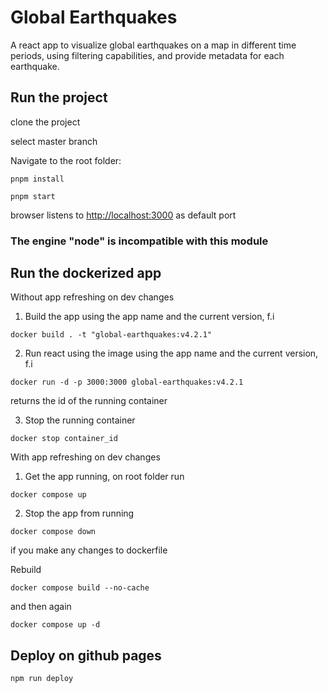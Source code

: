 # Global Earthquakes

A react app to visualize global earthquakes on a map in different time periods, using filtering capabilities, and provide metadata for each earthquake.

## Run the project

clone the project

select master branch

Navigate to the root folder:

```
pnpm install
```

```
pnpm start
```

browser listens to [http://localhost:3000](http://localhost:3000) as default port

### The engine "node" is incompatible with this module

## Run the dockerized app

Without app refreshing on dev changes

1. Build the app using the app name and the current version, f.i

```
docker build . -t "global-earthquakes:v4.2.1"
```

2. Run react using the image using the app name and the current version, f.i

```
docker run -d -p 3000:3000 global-earthquakes:v4.2.1
```

returns the id of the running container

3. Stop the running container

```
docker stop container_id
```

With app refreshing on dev changes

1. Get the app running, on root folder run

```
docker compose up
```

2. Stop the app from running

```
docker compose down

```

if you make any changes to dockerfile

Rebuild

```
docker compose build --no-cache

```

and then again

```
docker compose up -d

```

## Deploy on github pages

```
npm run deploy
```
